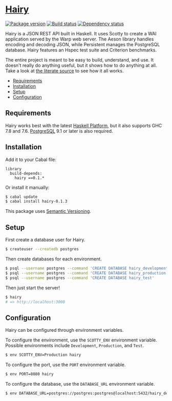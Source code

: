 # [Hairy][1]

[![Package version][2]][3]
[![Build status][4]][5]
[![Dependency status][6]][7]

Hairy is a JSON REST API built in Haskell. It uses Scotty to create a WAI
application served by the Warp web server. The Aeson library handles encoding
and decoding JSON, while Persistent manages the PostgreSQL database. Hairy
features an Hspec test suite and Criterion benchmarks.

The entire project is meant to be easy to build, understand, and use. It doesn't
really do anything useful, but it shows how to do anything at all. Take a look
at [the literate source][8] to see how it all works.

- [Requirements](#requirements)
- [Installation](#installation)
- [Setup](#setup)
- [Configuration](#configuration)

## Requirements

Hairy works best with the latest [Haskell Platform][9], but it also supports GHC
7.8 and 7.6. [PostgreSQL][10] 9.1 or later is also required.

## Installation

Add it to your Cabal file:

```
library
  build-depends:
    hairy ==0.1.*
```

Or install it manually:

``` sh
$ cabal update
$ cabal install hairy-0.1.3
```

This package uses [Semantic Versioning][11].

## Setup

First create a database user for Hairy.

``` sh
$ createuser --createdb postgres
```

Then create databases for each environment.

``` sh
$ psql --username postgres --command 'CREATE DATABASE hairy_development'
$ psql --username postgres --command 'CREATE DATABASE hairy_production'
$ psql --username postgres --command 'CREATE DATABASE hairy_test'
```

Then just start the server!

``` sh
$ hairy
# => http://localhost:3000
```

## Configuration

Hairy can be configured through environment variables.

To configure the environment, use the `SCOTTY_ENV` environment variable.
Possible environments include `Development`, `Production`, and `Test`.

``` sh
$ env SCOTTY_ENV=Production hairy
```

To configure the port, use the `PORT` environment variable.

``` sh
$ env PORT=8080 hairy
```

To configure the database, use the `DATABASE_URL` environment variable.

``` sh
$ env DATABASE_URL=postgres://postgres:postgres@localhost:5432/hairy_development hairy
```

[1]: https://github.com/tfausak/hairy
[2]: https://img.shields.io/hackage/v/hairy.svg?style=flat
[3]: https://hackage.haskell.org/package/hairy
[4]: https://img.shields.io/travis/tfausak/hairy/master.svg?style=flat
[5]: https://travis-ci.org/tfausak/hairy
[6]: https://img.shields.io/hackage-deps/v/hairy.svg?style=flat
[7]: http://packdeps.haskellers.com/feed?needle=hairy
[8]: ./library/Hairy.lhs
[9]: https://www.haskell.org/platform/
[10]: http://www.postgresql.org
[11]: http://semver.org/spec/v2.0.0.html
